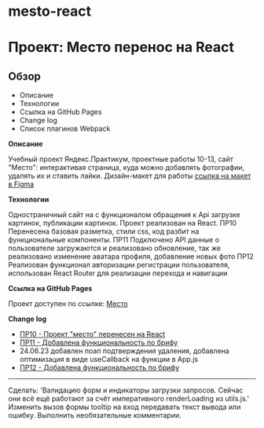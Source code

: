 # mesto-react

# Проект: Место перенос на React

## Обзор

-   Описание
-   Технологии
-   Ссылка на GitHub Pages
-   Change log
-   Список плагинов Webpack

**Описание**

Учебный проект Яндекс.Практикум, проектные работы 10-13, сайт "Место": интерактивая страница, куда можно добавлять фотографии, удалять их и ставить лайки.
Дизайн-макет для работы [ссылка на макет в Figma](https://www.figma.com/file/2cn9N9jSkmxD84oJik7xL7/JavaScript.-Sprint-4?node-id=0%3A1)

**Технологии**

Одностраничный сайт на с функционалом обращения к Api загрузке картинок, публикации картинок. Проект реализован на React.
ПР10 Перенесена базовая разметка, стили css, код разбит на функциональные компоненты.
ПР11 Подключено API данные о пользователе загружаются и реализовано обновление, так же реализовано изменение аватара профиля, добавление новых фото
ПР12 Реализован функционал авторизации регистрации пользователя, использован React Router для реализации перехода и навигации

**Ссылка на GitHub Pages**

Проект доступен по ссылке:
[Место](https://bta1991.github.io/react-mesto-auth/)

**Change log**

-   [ПР10 - Проект "место" перенесен на React](https://code.s3.yandex.net/web-developer/checklists-pdf/new-program/checklist-10.pdf)
-   [ПР11 - Добавлена функциональность по брифу](https://code.s3.yandex.net/web-developer/checklists-pdf/new-program/checklist-11.pdf)
-   24.06.23 добавлен поап подтверждения удаления, добавлена оптимизация в виде useCallback на функции в App.js
-   [ПР12 - Добавлена функциональность по брифу](https://code.s3.yandex.net/web-developer/checklists-pdf/new-program/checklist-12.pdf)

---

Сделать:
'Валидацию форм и индикаторы загрузки запросов. Сейчас они всё ещё работают за счёт императивного renderLoading из utils.js.'
Изменить вызов формы tooltip на вход передавать текст вывода или ошибку.
Выполнить необязательные комментарии.
